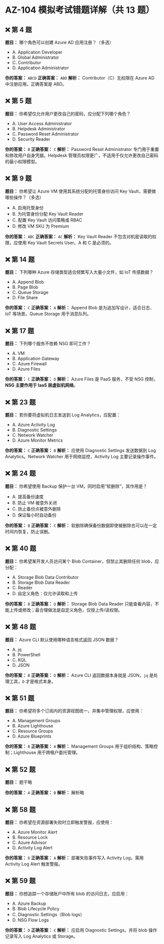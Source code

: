 # AZ-104 模拟考试错题详解（共 13 题）

## ❌ 第 4 题
**题目：** 哪个角色可以创建 Azure AD 应用注册？（多选）
- A. Application Developer
- B. Global Administrator
- C. Contributor
- D. Application Administrator

**你的答案：** `ABCD`
**正确答案：** `ABD`
**解析：** Contributor（C）无权限在 Azure AD 中注册应用。正确答案是 ABD。

## ❌ 第 5 题
**题目：** 你希望仅允许用户更改自己的密码，应分配下列哪个角色？
- A. User Access Administrator
- B. Helpdesk Administrator
- C. Password Reset Administrator
- D. Security Reader

**你的答案：** `B`
**正确答案：** `C`
**解析：** Password Reset Administrator 专门用于重置和修改用户自身凭据。Helpdesk 管理员权限更广，不适用于仅允许更改自己密码的最小权限模型。

## ❌ 第 9 题
**题目：** 你希望让 Azure VM 使用其系统分配的托管身份访问 Key Vault，需要做哪些操作？（多选）
- A. 启用托管身份
- B. 为托管身份分配 Key Vault Reader
- C. 配置 Key Vault 访问策略或 RBAC
- D. 修改 VM SKU 为 Premium

**你的答案：** `ABC`
**正确答案：** `AC`
**解析：** Key Vault Reader 不包含对机密读取的权限，应使用 Key Vault Secrets User。A 和 C 是必须的。

## ❌ 第 14 题
**题目：** 下列哪种 Azure 存储类型适合频繁写入大量小文件，如 IoT 传感数据？
- A. Append Blob
- B. Page Blob
- C. Queue Storage
- D. File Share

**你的答案：** `C`
**正确答案：** `A`
**解析：** Append Blob 是为追加写设计，适合日志、IoT 等场景。Queue Storage 用于消息队列。

## ❌ 第 17 题
**题目：** 下列哪个服务不依赖 NSG 即可工作？
- A. VM
- B. Application Gateway
- C. Azure Firewall
- D. Azure Files

**你的答案：** `C`
**正确答案：** `D`
**解析：** Azure Files 是 PaaS 服务，不受 NSG 控制，**NSG 主要作用于 IaaS 层虚拟机网络**。

## ❌ 第 23 题
**题目：** 若你要将虚拟机日志发送到 Log Analytics，应配置：
- A. Azure Activity Log
- B. Diagnostic Settings
- C. Network Watcher
- D. Azure Monitor Metrics

**你的答案：** `C`
**正确答案：** `B`
**解析：** 应使用 Diagnostic Settings 发送数据到 Log Analytics。Network Watcher 用于网络监控，Activity Log 主要记录操作事件。

## ❌ 第 24 题
**题目：** 你希望使用 Backup 保护一台 VM，同时启用“软删除”，其作用是？
- A. 提高备份速度
- B. 防止 VM 被意外关闭
- C. 防止备份点被意外删除
- D. 保证每小时自动备份

**你的答案：** `B`
**正确答案：** `C`
**解析：** 软删除确保备份数据即使被删除也可以在一定时间内恢复，防止误删。

## ❌ 第 40 题
**题目：** 你希望某开发人员访问某个 Blob Container，但禁止其删除任何 blob，应分配：
- A. Storage Blob Data Contributor
- B. Storage Blob Data Reader
- C. Reader
- D. 自定义角色：仅允许读取和上传

**你的答案：** `B`
**正确答案：** `D`
**解析：** Storage Blob Data Reader 只能查看内容，不能上传或修改；最合理做法是自定义角色，仅授上传/读权限。

## ❌ 第 48 题
**题目：** Azure CLI 默认使用哪种语言格式返回 JSON 数据？
- A. jq
- B. PowerShell
- C. KQL
- D. JSON

**你的答案：** `B`
**正确答案：** `D`
**解析：** Azure CLI 返回数据本身就是 JSON，`jq` 是处理工具，`D` 才是格式本身。

## ❌ 第 51 题
**题目：** 你希望将多个订阅内的资源视图统一，并集中管理权限，应使用：
- A. Management Groups
- B. Azure Lighthouse
- C. Resource Groups
- D. Azure Blueprints

**你的答案：** `B`
**正确答案：** `A`
**解析：** Management Groups 用于组织结构、策略控制；Lighthouse 用于跨租户委托管理。

## ❌ 第 52 题
**题目：** 题干略

**你的答案：** `A`
**正确答案：** `B`
**解析：** 解析略

## ❌ 第 58 题
**题目：** 你希望在资源部署失败时立即触发警报，应使用：
- A. Azure Monitor Alert
- B. Resource Lock
- C. Azure Advisor
- D. Activity Log Alert

**你的答案：** `D`
**正确答案：** `A`
**解析：** 部署失败事件写入 Activity Log，需用 Activity Log Alert 触发警报。

## ❌ 第 59 题
**题目：** 你想追踪一个存储账户中所有 blob 的访问日志，应启用：
- A. Azure Backup
- B. Blob Lifecycle Policy
- C. Diagnostic Settings（Blob logs）
- D. NSG Flow Logs

**你的答案：** `D`
**正确答案：** `C`
**解析：** 应启用 Diagnostic Settings，并将 blob 操作记录写入 Log Analytics 或 Storage。
